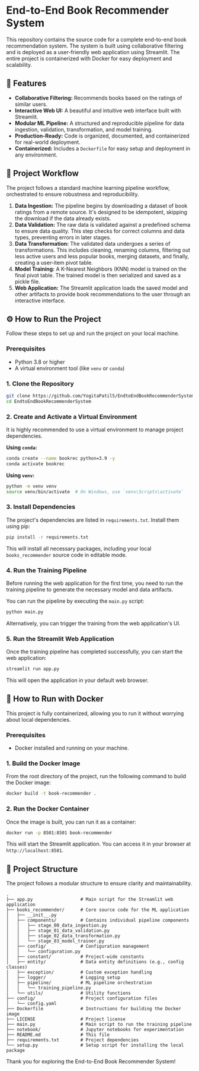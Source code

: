 # End-to-End Book Recommender System

This repository contains the source code for a complete end-to-end book recommendation system. The system is built using collaborative filtering and is deployed as a user-friendly web application using Streamlit. The entire project is containerized with Docker for easy deployment and scalability.

## 🌟 Features

- **Collaborative Filtering:** Recommends books based on the ratings of similar users.
- **Interactive Web UI:** A beautiful and intuitive web interface built with Streamlit.
- **Modular ML Pipeline:** A structured and reproducible pipeline for data ingestion, validation, transformation, and model training.
- **Production-Ready:** Code is organized, documented, and containerized for real-world deployment.
- **Containerized:** Includes a `Dockerfile` for easy setup and deployment in any environment.

## 🚀 Project Workflow

The project follows a standard machine learning pipeline workflow, orchestrated to ensure robustness and reproducibility.

1.  **Data Ingestion:** The pipeline begins by downloading a dataset of book ratings from a remote source. It's designed to be idempotent, skipping the download if the data already exists.
2.  **Data Validation:** The raw data is validated against a predefined schema to ensure data quality. This step checks for correct columns and data types, preventing errors in later stages.
3.  **Data Transformation:** The validated data undergoes a series of transformations. This includes cleaning, renaming columns, filtering out less active users and less popular books, merging datasets, and finally, creating a user-item pivot table.
4.  **Model Training:** A K-Nearest Neighbors (KNN) model is trained on the final pivot table. The trained model is then serialized and saved as a pickle file.
5.  **Web Application:** The Streamlit application loads the saved model and other artifacts to provide book recommendations to the user through an interactive interface.

## ⚙️ How to Run the Project

Follow these steps to set up and run the project on your local machine.

### Prerequisites

- Python 3.8 or higher
- A virtual environment tool (like `venv` or `conda`)

### 1. Clone the Repository

```bash
git clone https://github.com/YogitaPatil5/EndtoEndBookRecommenderSystem.git
cd EndtoEndBookRecommenderSystem
```

### 2. Create and Activate a Virtual Environment

It is highly recommended to use a virtual environment to manage project dependencies.

**Using `conda`:**
```bash
conda create --name bookrec python=3.9 -y
conda activate bookrec
```

**Using `venv`:**
```bash
python -m venv venv
source venv/bin/activate  # On Windows, use `venv\Scripts\activate`
```

### 3. Install Dependencies

The project's dependencies are listed in `requirements.txt`. Install them using pip:

```bash
pip install -r requirements.txt
```
This will install all necessary packages, including your local `books_recommender` source code in editable mode.

### 4. Run the Training Pipeline

Before running the web application for the first time, you need to run the training pipeline to generate the necessary model and data artifacts.

You can run the pipeline by executing the `main.py` script:
```bash
python main.py
```
Alternatively, you can trigger the training from the web application's UI.

### 5. Run the Streamlit Web Application

Once the training pipeline has completed successfully, you can start the web application:

```bash
streamlit run app.py
```
This will open the application in your default web browser.

## 🐳 How to Run with Docker

This project is fully containerized, allowing you to run it without worrying about local dependencies.

### Prerequisites
- Docker installed and running on your machine.

### 1. Build the Docker Image

From the root directory of the project, run the following command to build the Docker image:
```bash
docker build -t book-recommender .
```

### 2. Run the Docker Container

Once the image is built, you can run it as a container:
```bash
docker run -p 8501:8501 book-recommender
```
This will start the Streamlit application. You can access it in your browser at `http://localhost:8501`.

## 📁 Project Structure

The project follows a modular structure to ensure clarity and maintainability.

```
.
├── app.py                  # Main script for the Streamlit web application
├── books_recommender/      # Core source code for the ML application
│   ├── __init__.py
│   ├── components/         # Contains individual pipeline components
│   │   ├── stage_00_data_ingestion.py
│   │   ├── stage_01_data_validation.py
│   │   ├── stage_02_data_transformation.py
│   │   └── stage_03_model_trainer.py
│   ├── config/             # Configuration management
│   │   └── configuration.py
│   ├── constant/           # Project-wide constants
│   ├── entity/             # Data entity definitions (e.g., config classes)
│   ├── exception/          # Custom exception handling
│   ├── logger/             # Logging setup
│   ├── pipeline/           # ML pipeline orchestration
│   │   └── training_pipeline.py
│   └── utils/              # Utility functions
├── config/                 # Project configuration files
│   └── config.yaml
├── Dockerfile              # Instructions for building the Docker image
├── LICENSE                 # Project license
├── main.py                 # Main script to run the training pipeline
├── notebook/               # Jupyter notebooks for experimentation
├── README.md               # This file
├── requirements.txt        # Project dependencies
└── setup.py                # Setup script for installing the local package
```

Thank you for exploring the End-to-End Book Recommender System!







